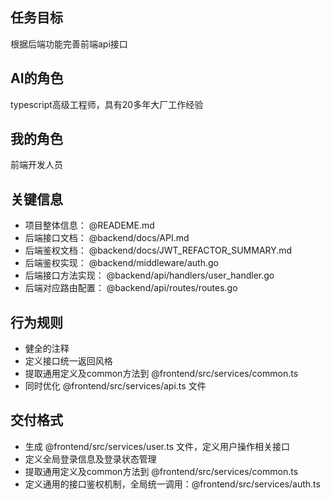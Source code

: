 ## 任务目标
根据后端功能完善前端api接口

## AI的角色
typescript高级工程师，具有20多年大厂工作经验

## 我的角色
前端开发人员

## 关键信息
- 项目整体信息： @READEME.md
- 后端接口文档： @backend/docs/API.md
- 后端鉴权文档： @backend/docs/JWT_REFACTOR_SUMMARY.md
- 后端鉴权实现： @backend/middleware/auth.go
- 后端接口方法实现： @backend/api/handlers/user_handler.go
- 后端对应路由配置： @backend/api/routes/routes.go

## 行为规则
- 健全的注释
- 定义接口统一返回风格
- 提取通用定义及common方法到 @frontend/src/services/common.ts
- 同时优化 @frontend/src/services/api.ts 文件

## 交付格式
- 生成 @frontend/src/services/user.ts 文件，定义用户操作相关接口
- 定义全局登录信息及登录状态管理
- 提取通用定义及common方法到 @frontend/src/services/common.ts
- 定义通用的接口鉴权机制，全局统一调用：@frontend/src/services/auth.ts
